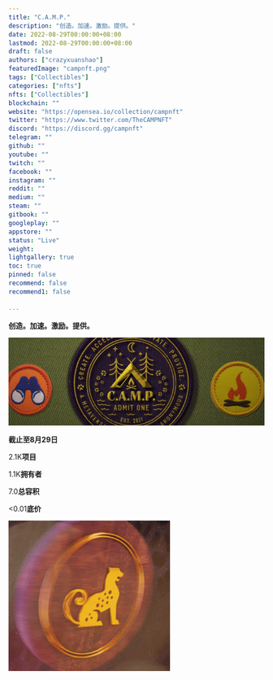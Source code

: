 ```yaml
---
title: "C.A.M.P."
description: "创造。加速。激励。提供。"
date: 2022-08-29T00:00:00+08:00
lastmod: 2022-08-29T00:00:00+08:00
draft: false
authors: ["crazyxuanshao"]
featuredImage: "campnft.png"
tags: ["Collectibles"]
categories: ["nfts"]
nfts: ["Collectibles"]
blockchain: ""
website: "https://opensea.io/collection/campnft"
twitter: "https://www.twitter.com/TheCAMPNFT"
discord: "https://discord.gg/campnft"
telegram: ""
github: ""
youtube: ""
twitch: ""
facebook: ""
instagram: ""
reddit: ""
medium: ""
steam: ""
gitbook: ""
googleplay: ""
appstore: ""
status: "Live"
weight: 
lightgallery: true
toc: true
pinned: false
recommend: false
recommend1: false

---
```


**创造。加速。激励。提供。**

![dadas](dadas.png)

**截止至8月29日**

2.1K**项目**

1.1K**拥有者**

7.0**总容积**

<0.01**底价**

![dsada](dsada.png)